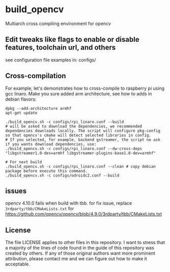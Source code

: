 # build_opencv

Multiarch cross compiling environment for opencv

## Edit tweaks like flags to enable or disable features, toolchain url, and others
see configuration file examples in: configs/

## Cross-compilation
For example, let's demonstrates how to cross-compile to raspberry pi using gcc linaro.
Make you sure added arm architecture, see how to adds in debian flavors:
```shell
dpkg --add-architecture armhf
apt-get update
```
```shell
./build_opencv.sh -c configs/rpi_linaro.conf --build
# will be asked to download the dependencies, we recommended dependencies downloads locally. The script will configure pkg-config so that opencv's cmake will detect selected libraries in config.
# If you selected, for example, backend gstreamer, the script no ask if you wants download dependencies, use:
./build_opencv.sh -c configs/rpi_linaro.conf --dw-cross-deps "libgstreamer1.0-dev=armhf libgstreamer-plugins-base1.0-dev=armhf"

# For next build
./build_opencv.sh -c configs/rpi_linaro.conf --clean # copy debian package before execute this command.
./build_opencv.sh -c configs/odroidc2.conf --build
```

## issues
opencv 4.10.0 fails when build with tbb.
for  fix issue, replace `3rdparty/tbb/CMakeLists.txt` for https://github.com/opencv/opencv/blob/4.9.0/3rdparty/tbb/CMakeLists.txt 

## License
The file LICENSE applies to other files in this repository. I want to stress that a majority of the lines of code found in the guide of this repository was created by others. If any of those original authors want more prominent attribution, please contact me and we can figure out how to make it acceptable.

